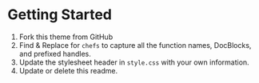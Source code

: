 Getting Started
===============

1. Fork this theme from GitHub
2. Find & Replace for `chefs` to capture all the function names, DocBlocks, and prefixed handles. 
3. Update the stylesheet header in `style.css` with your own information. 
4. Update or delete this readme.
